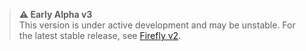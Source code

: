 > **⚠️ Early Alpha v3** <br>
> This version is under active development and may be unstable.
> For the latest stable release, see [Firefly v2](https://github.com/yehezkieldio/firefly/tree/v2).